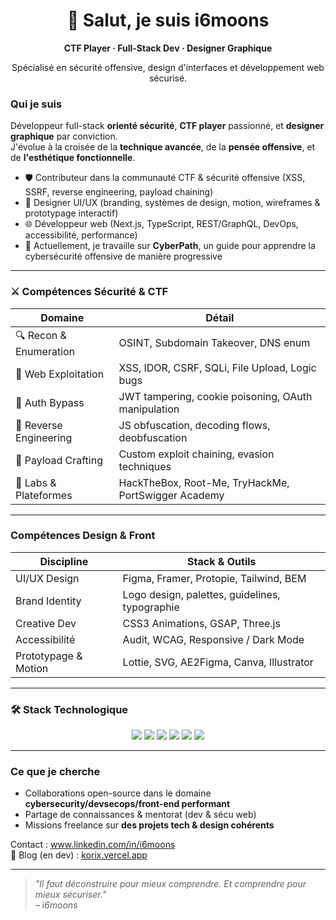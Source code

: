 <!-- README.md de votre profil GitHub -->

<div align="center">
  <h1>👋 Salut, je suis <strong>i6moons</strong></h1>
  <p><strong>CTF Player · Full-Stack Dev · Designer Graphique</strong></p>
  <p>Spécialisé en sécurité offensive, design d'interfaces et développement web sécurisé.</p>
</div>

### Qui je suis

Développeur full-stack **orienté sécurité**, **CTF player** passionné, et **designer graphique** par conviction.  
J'évolue à la croisée de la **technique avancée**, de la **pensée offensive**, et de **l'esthétique fonctionnelle**.

- 🛡️ Contributeur dans la communauté CTF & sécurité offensive (XSS, SSRF, reverse engineering, payload chaining)
- 🎨 Designer UI/UX (branding, systèmes de design, motion, wireframes & prototypage interactif)
- 🌐 Développeur web (Next.js, TypeScript, REST/GraphQL, DevOps, accessibilité, performance)
- 🔭 Actuellement, je travaille sur **CyberPath**, un guide pour apprendre la cybersécurité offensive de manière progressive

---

### ⚔️ Compétences Sécurité & CTF

| Domaine | Détail |
|--------|--------|
| 🔍 Recon & Enumeration | OSINT, Subdomain Takeover, DNS enum |
| 🧩 Web Exploitation | XSS, IDOR, CSRF, SQLi, File Upload, Logic bugs |
| 🔐 Auth Bypass | JWT tampering, cookie poisoning, OAuth manipulation |
| 🔁 Reverse Engineering | JS obfuscation, decoding flows, deobfuscation |
| 🧬 Payload Crafting | Custom exploit chaining, evasion techniques |
| 🧪 Labs & Plateformes | HackTheBox, Root-Me, TryHackMe, PortSwigger Academy |

---

### Compétences Design & Front

| Discipline | Stack & Outils |
|-----------|----------------|
| UI/UX Design | Figma, Framer, Protopie, Tailwind, BEM |
| Brand Identity | Logo design, palettes, guidelines, typographie |
| Creative Dev | CSS3 Animations, GSAP, Three.js |
| Accessibilité | Audit, WCAG, Responsive / Dark Mode |
| Prototypage & Motion | Lottie, SVG, AE2Figma, Canva, Illustrator |

---

### 🛠 Stack Technologique

<div align="center">
  <img src="https://img.shields.io/badge/TypeScript-3178C6?style=for-the-badge&logo=typescript&logoColor=white" />
  <img src="https://img.shields.io/badge/Next.js-000000?style=for-the-badge&logo=next.js&logoColor=white" />
  <img src="https://img.shields.io/badge/React-61DAFB?style=for-the-badge&logo=react&logoColor=black" />
  <img src="https://img.shields.io/badge/Tailwind_CSS-38B2AC?style=for-the-badge&logo=tailwind-css&logoColor=white" />
  <img src="https://img.shields.io/badge/PostgreSQL-336791?style=for-the-badge&logo=postgresql&logoColor=white" />
  <img src="https://img.shields.io/badge/Docker-2496ED?style=for-the-badge&logo=docker&logoColor=white" />
</div>

---

### Ce que je cherche

- Collaborations open-source dans le domaine **cybersecurity/devsecops/front-end performant**
- Partage de connaissances & mentorat (dev & sécu web)
- Missions freelance sur **des projets tech & design cohérents**

 Contact : www.linkedin.com/in/i6moons  
🔗 Blog (en dev) : [korix.vercel.app](https://korix.vercel.app/)

---

> _"Il faut déconstruire pour mieux comprendre. Et comprendre pour mieux sécuriser."_  
> _– i6moons_
